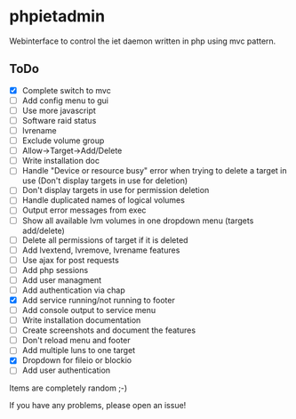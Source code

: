 # phpietadmin
Webinterface to control the iet daemon written in php using mvc pattern.

## ToDo
- [x] Complete switch to mvc
- [ ] Add config menu to gui
- [ ] Use more javascript
- [ ] Software raid status
- [ ] lvrename
- [ ] Exclude volume group
- [ ] Allow->Target->Add/Delete
- [ ] Write installation doc
- [ ] Handle "Device or resource busy" error when trying to delete a target in use (Don't display targets in use for deletion)
- [ ] Don't display targets in use for permission deletion
- [ ] Handle duplicated names of logical volumes
- [ ] Output error messages from exec
- [ ] Show all available lvm volumes in one dropdown menu (targets add/delete)
- [ ] Delete all permissions of target if it is deleted
- [ ] Add lvextend, lvremove, lvrename features
- [ ] Use ajax for post requests
- [ ] Add php sessions
- [ ] Add user managment
- [ ] Add authentication via chap
- [x] Add service running/not running to footer
- [ ] Add console output to service menu
- [ ] Write installation documentation
- [ ] Create screenshots and document the features
- [ ] Don't reload menu and footer
- [ ] Add multiple luns to one target
- [x] Dropdown for fileio or blockio
- [ ] Add user authentication

Items are completely random ;-)

If you have any problems, please open an issue!
